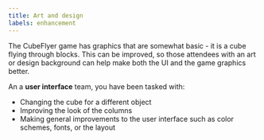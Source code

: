 ```yaml
---
title: Art and design
labels: enhancement
---
```


The CubeFlyer game has graphics that are somewhat basic - it is a cube flying through blocks. This can be improved, so those attendees with an art or design background can help make both the UI and the game graphics better.

An a **user interface** team, you have been tasked with:

-   Changing the cube for a different object
-   Improving the look of the columns
-   Making general improvements to the user interface such as color schemes, fonts, or the layout
